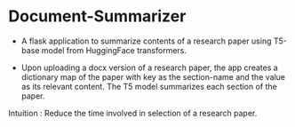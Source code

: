 # Document-Summarizer

- A flask application to summarize contents of a research paper using T5-base model from HuggingFace transformers. 

- Upon uploading a docx version of a research paper, the app creates a dictionary map of the paper with key as the section-name and the value as its relevant content. 
 The T5 model summarizes each section of the paper. 
 
 Intuition : Reduce the time involved in selection of a research paper. 

